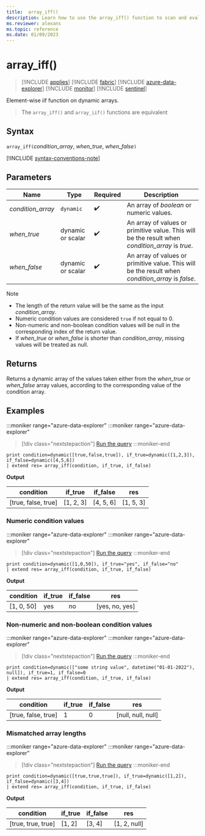 ```yaml
---
title:  array_iff()
description: Learn how to use the array_iff() function to scan and evaluate elements in an array.
ms.reviewer: alexans
ms.topic: reference
ms.date: 01/09/2023
---
```

# array_iff()

> [!INCLUDE [applies](../includes/applies-to-version/applies.md)] [!INCLUDE [fabric](../includes/applies-to-version/fabric.md)] [!INCLUDE [azure-data-explorer](../includes/applies-to-version/azure-data-explorer.md)] [!INCLUDE [monitor](../includes/applies-to-version/monitor.md)] [!INCLUDE [sentinel](../includes/applies-to-version/sentinel.md)]

Element-wise iif function on dynamic arrays.

> The `array_iff()` and `array_iif()` functions are equivalent

## Syntax

`array_iff(`*condition_array*, *when_true*, *when_false*`)`

[!INCLUDE [syntax-conventions-note](../includes/syntax-conventions-note.md)]

## Parameters

| Name | Type | Required | Description |
|--|--|--|--|
| *condition_array*| `dynamic` |  :heavy_check_mark:| An array of *boolean* or numeric values.|
| *when_true* | dynamic or scalar |  :heavy_check_mark: | An array of values or primitive value. This will be the result when *condition_array* is *true*.|
| *when_false* | dynamic or scalar |  :heavy_check_mark: | An array of values or primitive value. This will be the result when *condition_array* is *false*.|

> [!NOTE]
>
> * The length of the return value will be the same as the input *condition_array*.
> * Numeric condition values are considered `true` if not equal to 0.
> * Non-numeric and non-boolean condition values will be null in the corresponding index of the return value.
> * If *when_true* or *when_false* is shorter than *condition_array*, missing values will be treated as null.

## Returns

Returns a dynamic array of the values taken either from the *when_true* or *when_false* array values, according to the corresponding value of the condition array.

## Examples

:::moniker range="azure-data-explorer"
:::moniker range="azure-data-explorer"
> [!div class="nextstepaction"]
> <a href="https://dataexplorer.azure.com/clusters/help/databases/Samples?query=H4sIAAAAAAAAAysoyswrUUjOz0vJLMnMz7NNqcxLzM1M1oguKSpN1UlLzClO1QExYzV1FHIQsoY6RjrGILEihJiJjqmOWaymAi9XjUJqRUlqXopCUWqxbWJRUWJlfGZmmgbcFqBRQJ2aACda2uZ8AAAA" target="_blank">Run the query</a>
:::moniker-end
```kusto
print condition=dynamic([true,false,true]), if_true=dynamic([1,2,3]), if_false=dynamic([4,5,6]) 
| extend res= array_iff(condition, if_true, if_false)
```

**Output**

|condition|if_true|if_false|res|
|---|---|---|---|
|[true, false, true]|[1, 2, 3]|[4, 5, 6]|[1, 5, 3]|

### Numeric condition values

:::moniker range="azure-data-explorer"
:::moniker range="azure-data-explorer"
> [!div class="nextstepaction"]
> <a href="https://dataexplorer.azure.com/clusters/help/databases/Samples?query=H4sIAAAAAAAAAysoyswrUUjOz0vJLMnMz7NNqcxLzM1M1og21DHQMTWI1dRRyEyLLykqTbVVqkwtVgJz0xJzioH8vHwlBa4ahdSKktS8FIWi1GLbxKKixMr4zMw0DbiJcP0InZoAPCLjbHUAAAA=" target="_blank">Run the query</a>
:::moniker-end
```kusto
print condition=dynamic([1,0,50]), if_true="yes", if_false="no" 
| extend res= array_iff(condition, if_true, if_false)
```

**Output**

|condition|if_true|if_false|res|
|---|---|---|---|
|[1, 0, 50]|yes|no|[yes, no, yes]|

### Non-numeric and non-boolean condition values

:::moniker range="azure-data-explorer"
:::moniker range="azure-data-explorer"
> [!div class="nextstepaction"]
> <a href="https://dataexplorer.azure.com/clusters/help/databases/Samples?query=H4sIAAAAAAAAA0WNwQrDIBBE7/2KxZOBFIx3v6SUsMS1LOhadFMa6MdXekhhYAYej3k2FoWtSmTlKiEegoU3ezO9FoKugz/ghXknM0NEJeVC1rjlOuKd92aaQfac76M5rdp2CstvJsydgrt8gN5KEqFRD9gaHitzsufp6f2t6QsxYYlomAAAAA==" target="_blank">Run the query</a>
:::moniker-end
```kusto
print condition=dynamic(["some string value", datetime("01-01-2022"), null]), if_true=1, if_false=0
| extend res= array_iff(condition, if_true, if_false)
```

**Output**

|condition|if_true|if_false|res|
|---|---|---|---|
|[true, false, true]|1|0|[null, null, null]|

### Mismatched array lengths

:::moniker range="azure-data-explorer"
:::moniker range="azure-data-explorer"
> [!div class="nextstepaction"]
> <a href="https://dataexplorer.azure.com/clusters/help/databases/Samples?query=H4sIAAAAAAAAAysoyswrUUjOz0vJLMnMz7NNqcxLzM1M1oguKSpN1YETsZo6Cplp8SAmQomhjhFUPC0xpxhJwljHJFZTgatGIbWiJDUvRaEotdg2sagosTI+MzNNA24Z3EiEGZoACxaCE5AAAAA=" target="_blank">Run the query</a>
:::moniker-end
```kusto
print condition=dynamic([true,true,true]), if_true=dynamic([1,2]), if_false=dynamic([3,4]) 
| extend res= array_iff(condition, if_true, if_false)
```

**Output**

|condition|if_true|if_false|res|
|---|---|---|---|
|[true, true, true]|[1, 2]|[3, 4]|[1, 2, null]|
